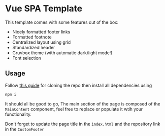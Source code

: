 # Vue SPA Template

This template comes with some features out of the box:

- Nicely formatted footer links
- Formatted footnote
- Centralized layout using grid
- Standardized header
- Gruvbox theme (with automatic dark/light mode!)
- Font selection

## Usage

Follow [this guide](https://https://docs.github.com/en/repositories/creating-and-managing-repositories/creating-a-repository-from-a-template) for cloning the repo then install all dependencies using

```sh
npm i
```

It should all be good to go, The main section of the page is composed of the `MainContent` component, feel free to replace or populate it wtih your functionality.

Don't forget to update the page title in the `index.html` and the repository link in the `CustomFooter`
